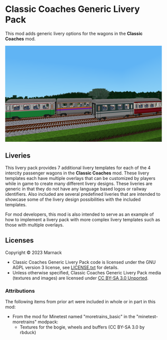 # Classic Coaches Generic Livery Pack

This mod adds generic livery options for the wagons in the **Classic Coaches** mod.

![](screenshot.png)

## Liveries

This livery pack provides 7 additional livery templates for each of the 4 intercity passenger wagons in the **Classic Coaches** mod. These livery templates each have multiple overlays that can be customized by players while in game to create many different livery designs.  These liveries are generic in that they do not have any language based logos or railway identifiers.  Also included are several predefined liveries that are intended to showcase some of the livery design possibilities with the included templates.

For mod developers, this mod is also intended to serve as an example of how to implement a livery pack with more complex livery templates such as those with multiple overlays.

## Licenses

Copyright © 2023 Marnack

- Classic Coaches Generic Livery Pack code is licensed under the GNU AGPL version 3 license, see [LICENSE.txt](LICENSE.txt) for details.
- Unless otherwise specified, Classic Coaches Generic Livery Pack media (textures and images) are licensed under [CC BY-SA 3.0 Unported](https://creativecommons.org/licenses/by-sa/3.0/).

### Attributions

The following items from prior art were included in whole or in part in this mod:

- From the mod for Minetest named "moretrains_basic" in the "minetest-moretrains" modpack:
	- Textures for the bogie, wheels and buffers (CC BY-SA 3.0 by rbduck)

